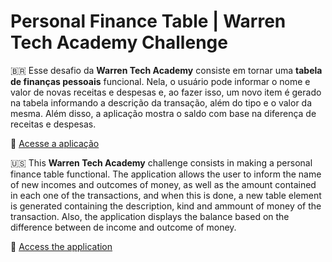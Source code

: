 # Personal Finance Table | Warren Tech Academy Challenge

:brazil: Esse desafio da **Warren Tech Academy** consiste em tornar uma **tabela de finanças pessoais** funcional. Nela, o usuário pode informar o nome e valor de novas receitas e despesas e, ao fazer isso, um novo item é gerado na tabela informando a descrição da transação, além do tipo e o valor da mesma. Além disso, a aplicação mostra o saldo com base na diferença de receitas e despesas.

:star2: [Acesse a aplicação](https://https://wta-personal-finance-table.netlify.app/ "WTA Personal Finance Table")

:us: This **Warren Tech Academy** challenge consists in making a personal finance table functional. The application allows the user to inform the name of new incomes and outcomes of money, as well as the amount contained in each one of the transactions, and when this is done, a new table element is generated containing the description, kind and ammount of money of the transaction. Also, the application displays the balance based on the difference between de income and outcome of money.

:star2: [Access the application](https://https://wta-personal-finance-table.netlify.app/ "WTA Personal Finance Table")
